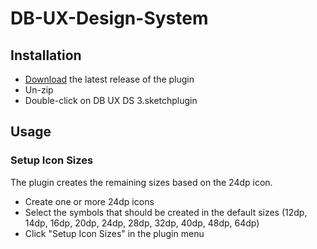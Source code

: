 # DB-UX-Design-System

## Installation

- [Download](../../releases/latest/download/DB-UX-DS-3.sketchplugin.zip) the latest release of the plugin
- Un-zip
- Double-click on DB UX DS 3.sketchplugin

## Usage

### Setup Icon Sizes

The plugin creates the remaining sizes based on the 24dp icon.
- Create one or more 24dp icons
- Select the symbols that should be created in the default sizes (12dp, 14dp, 16dp, 20dp, 24dp, 28dp, 32dp, 40dp, 48dp, 64dp) 
- Click "Setup Icon Sizes" in the plugin menu
